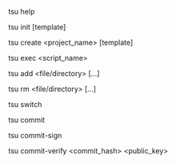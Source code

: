 tsu help

tsu init [template]

tsu create <project_name> [template]

tsu exec <script_name>

tsu add <file/directory> [...]

tsu rm <file/directory> [...]

tsu switch <branch>

tsu commit <message>

tsu commit-sign <algorithm> <message>

tsu commit-verify <algorithm> <commit_hash> <public_key>

